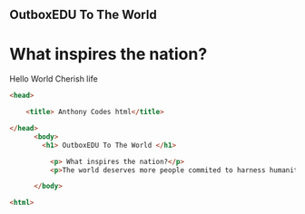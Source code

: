 ## OutboxEDU To The World

# What inspires the nation?
Hello World
Cherish life

```html
<head>

    <title> Anthony Codes html</title>

</head>
      <body>
        <h1> OutboxEDU To The World </h1>

          <p> What inspires the nation?</p>
          <p>The world deserves more people commited to harness humanity</p>

      </body>

<html>
```
